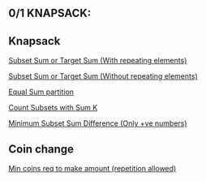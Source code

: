 ## 0/1 KNAPSACK:

## Knapsack
[Subset Sum or Target Sum (With repeating elements)](https://github.com/AnushkaKundu/ALGORITHMS/blob/main/DynamicProgramming/Subset%20Sum%20or%20Target%20Sum%20(With%20repeating%20elements).md)

[Subset Sum or Target Sum (Without repeating elements)](https://github.com/AnushkaKundu/ALGORITHMS/blob/main/DynamicProgramming/Subset%20Sum%20or%20Target%20Sum%20(Without%20repeating%20elements).md)

[Equal Sum partition](https://github.com/AnushkaKundu/ALGORITHMS/blob/main/DynamicProgramming/Equal%20Sum%20partition.md)

[Count Subsets with Sum K](https://github.com/AnushkaKundu/ALGORITHMS/blob/main/DynamicProgramming/Count%20Subsets%20with%20Sum%20K.md)

[Minimum Subset Sum Difference (Only +ve numbers)]()

## Coin change
[Min coins req to make amount (repetition allowed)](https://github.com/AnushkaKundu/ALGORITHMS/blob/14bb4f331dd27a667470f1cd1e7f107b67263df5/DynamicProgramming/Min%20coins%20req%20to%20make%20amount%20(repetition%20allowed).md)
